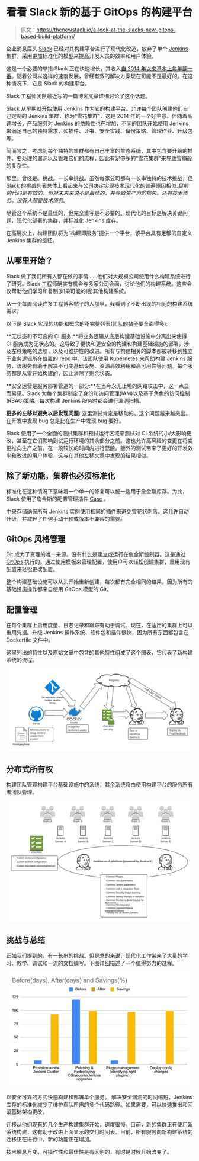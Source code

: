# 看看 Slack 新的基于 GitOps 的构建平台

> 原文：<https://thenewstack.io/a-look-at-the-slacks-new-gitops-based-build-platform/>

企业消息巨头 [Slack](https://slack.com/) 已经对其构建平台进行了现代化改造，放弃了单个 [Jenkins](https://www.jenkins.io/) 集群，采用更加标准化的模型来提高开发人员的效率和用户体验。

这是一个必要的举措:Slack 正在快速增长，其收入[自 2014 年以来基本上每年翻一番](https://www.businessofapps.com/data/slack-statistics/#:~:text=Business%20communication-,Slack%20revenue,-Slack%20made%20%24902)。随着公司以这样的速度发展，曾经有效的解决方案现在可能不是最好的。在这种情况下，它是 Slack 的构建平台。

Slack 工程师团队最近写的一篇博客文章详细讨论了这个话题。

Slack 从早期就开始使用 Jenkins 作为它的构建平台。允许每个团队创建他们自己定制的 Jenkins 集群，称为“雪花集群”，这是 2014 年的一个好主意。但随着高速增长，产品服务对 Jenkins 的依赖性也在增加，不同的团队开始使用 Jenkins 来满足自己的独特需求，如插件、证书、安全实践、备份策略、管理作业、升级包等。

简而言之，考虑到每个独特的集群都有自己丰富的生态系统，其中包含要升级的插件、要处理的漏洞以及管理它们的流程，因此有足够多的“雪花集群”来导致雪崩般的复杂性。

那里。曾经是。挑战。一长串挑战。虽然每家公司都有一长串独特的技术挑战，但 Slack 的挑战列表总体上看起来与公司决定实现技术现代化的普遍原因相似:*目前的代码是有效的，但对未来来说不是最佳的，并导致生产力的损失。还有技术债务。没有人想要技术债务。*

尽管这个系统不是最佳的，但完全重写是不必要的。现代化的目标是解决关键问题，现代化部署的集群，并标准化 Jenkins 库存。

在高层次上，构建团队将为“构建即服务”提供一个平台，该平台具有足够的自定义 Jenkins 集群的旋钮。

## **从哪里开始？**

Slack 做了我们所有人都在做的事情……他们对大规模公司使用什么构建系统进行了研究。Slack 工程师确实有机会与多家公司会面，讨论他们的构建系统。这些会议帮助他们学习和复制(如果可能的话)其他构建系统。

从一个每周阅读许多工程博客帖子的人那里，我看到了不断出现的相同的构建系统需求。

以下是 Slack 实现的功能和概念的不完整列表([团队的帖子](https://slack.engineering/buildrock-a-build-platform-at-slack/)要全面得多):

**无状态和不可变的 CI 服务:**将业务逻辑从底层构建基础设施中分离出来使得 CI 服务成为无状态的。这导致了更快和更安全的构建和构建基础设施的部署，涉及左移策略的选项，以及可维护性的改进。所有与构建相关的脚本都被转移到独立于业务逻辑所在位置的 repo 中。该团队使用 [Kubernetes](https://kubernetes.io/) 来帮助构建 Jenkins 服务，该服务有助于解决不可变基础设施、资源高效利用和高可用性等问题。每个服务都是从零开始构建的，因此消除了剩余状态。

**安全运营是服务部署管道的一部分:**在当今永无止境的网络攻击中，这一点显而易见。Slack 为每个集群制定了身份和访问管理(IAM)以及基于角色的访问控制(RBAC)策略。每次构建 Jenkins 服务时都会进行漏洞扫描。

**更多的左移以避免以后发现问题:** 这里测试肯定是移动的。这个问题越来越突出。在开发中发现 bug 总是比在生产中发现 bug 要好。

Slack 使用了一个全面的测试集群和预试运行区域来测试对 CI 系统的小/大影响更改，甚至在它们影响到试运行环境的其余部分之前。这也允许高风险的变更在将变更推向生产之前，在一段较长的时间内进行酝酿。额外的测试带来了更好的开发效率和改进的用户体验，这与在其他左移文章中发现的结果相似。

## **除了新功能，集群也必须标准化**

标准化在这种情况下意味着一个单一的修复可以统一适用于詹金斯库存。为此，Slack 使用了詹金斯的配置管理插件 [Casc](https://plugins.jenkins.io/configuration-as-code/) 。

中央存储确保所有 Jenkins 实例使用相同的插件来避免雪花状剥落。这允许自动升级，并减轻了任何手动干预或版本不兼容的需要。

## **GitOps 风格管理**

Git 成为了真理的唯一来源。没有什么是建立或运行在詹金斯控制器。这是通过 [GitOps](https://thenewstack.io/what-is-gitops-and-why-it-might-be-the-next-big-thing-for-devops/) 执行的。通过使用模板来管理配置，使用户可以轻松创建集群，重用现有配置来轻松更改配置。

整个构建基础设施可以从头开始重新创建，每次都有完全相同的结果，因为所有的基础设施操作都来自使用 GitOps 模型的 Git。

## **配置管理**

在每个集群上启用度量、日志记录和跟踪有助于调试。现在，在适用的集群上可以重用凭据。升级 Jenkins 操作系统、软件包和插件很快，因为所有东西都包含在 Dockerfile 文件中。

这里列出的特性以及原始文章中包含的其他特性组成了这个图表，它代表了新构建系统的流程。

![](img/3479e33d11cd364f8b3c33ecaeed4815.png)

## **分布式所有权**

构建团队管理构建平台基础设施中的系统，其余系统将由使用构建平台的服务所有者团队管理。

![](img/e83150ab536edfaeb8f0a3133690f1b0.png)

## **挑战与总结**

正如我们提到的，有一长串的挑战。但是总的来说，现代化工作带来了大量的学习、教学、调试和一流的文档编写。下图详细描述了一个值得努力的过程。

![](img/f04f6da9e22403fb950591159e1e8ff8.png)

以安全可靠的方式快速构建和部署单个服务。  解决安全漏洞的时间缩短，Jenkins 库存的标准化减少了维护车队所需的多个代码路径。如果需要，可以快速推出和回滚基础架构更改。

迁移从他们现有的几个生产构建集群开始，速度很慢。目前，新的集群正在使用新系统构建，这有助于改进上面显示的交付时间表。目前，所有服务向新构建系统的迁移正在进行中，新的功能正在增加。

技术瞬息万变，可操作性和最佳性是有区别的，有时是时候开始改变了。

<svg xmlns:xlink="http://www.w3.org/1999/xlink" viewBox="0 0 68 31" version="1.1"><title>Group</title> <desc>Created with Sketch.</desc></svg>